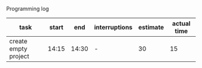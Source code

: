 Programming log

task | start | end | interruptions | estimate | actual time
-----|-------|-----|---------------|----------|------------
create empty project | 14:15 | 14:30 | - | 30 | 15
